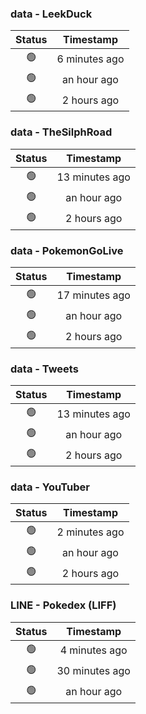 ### data - LeekDuck
| Status | Timestamp |
|:------:|:---------:|
| 🟢 | 6 minutes ago |
| 🟢 | an hour ago |
| 🟢 | 2 hours ago |

### data - TheSilphRoad
| Status | Timestamp |
|:------:|:---------:|
| 🟢 | 13 minutes ago |
| 🟢 | an hour ago |
| 🟢 | 2 hours ago |

### data - PokemonGoLive
| Status | Timestamp |
|:------:|:---------:|
| 🟢 | 17 minutes ago |
| 🟢 | an hour ago |
| 🟢 | 2 hours ago |

### data - Tweets
| Status | Timestamp |
|:------:|:---------:|
| 🟢 | 13 minutes ago |
| 🟢 | an hour ago |
| 🟢 | 2 hours ago |

### data - YouTuber
| Status | Timestamp |
|:------:|:---------:|
| 🟢 | 2 minutes ago |
| 🟢 | an hour ago |
| 🟢 | 2 hours ago |

### LINE - Pokedex (LIFF)
| Status | Timestamp |
|:------:|:---------:|
| 🟢 | 4 minutes ago |
| 🟢 | 30 minutes ago |
| 🟢 | an hour ago |

